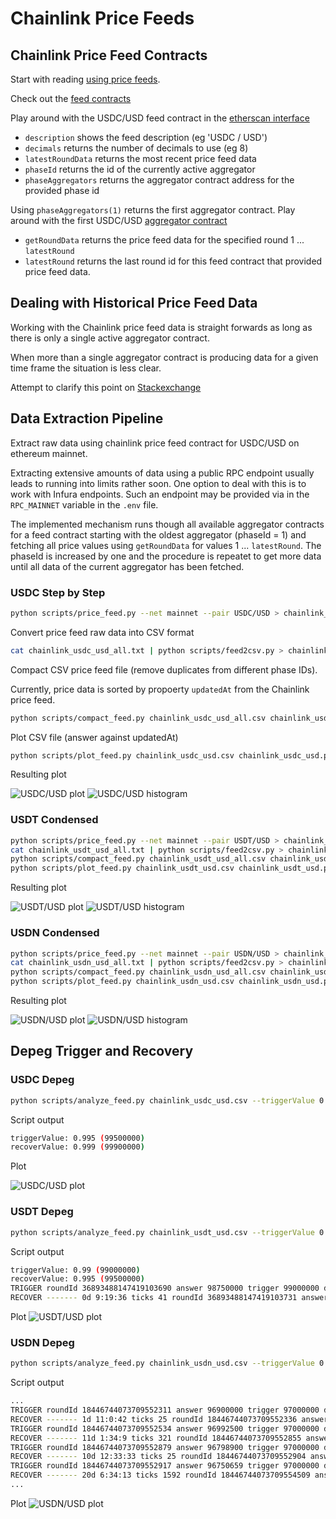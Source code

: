 # Chainlink Price Feeds

## Chainlink Price Feed Contracts

Start with reading [using price feeds](https://docs.chain.link/docs/data-feeds/price-feeds/).

Check out the [feed contracts](https://docs.chain.link/docs/data-feeds/price-feeds/addresses/?network=ethereum)

Play around with the USDC/USD feed contract in the [etherscan interface](https://etherscan.io/address/0x8fFfFfd4AfB6115b954Bd326cbe7B4BA576818f6#readContract)

* `description` shows the feed description (eg 'USDC / USD')
* `decimals` returns the number of decimals to use (eg 8)
* `latestRoundData` returns the most recent price feed data
* `phaseId` returns the id of the currently active aggregator 
* `phaseAggregators` returns the aggregator contract address for the provided phase id

Using `phaseAggregators(1)` returns the first aggregator contract. 
Play around with the first USDC/USD [aggregator contract](https://etherscan.io/address/0x3B15a92872435C01c27201AAe0968839fB45217D#readContract)

* `getRoundData` returns the price feed data for the specified round 1 ... `latestRound`
* `latestRound` returns the last round id for this feed contract that provided price feed data.

## Dealing with Historical Price Feed Data

Working with the Chainlink price feed data is straight forwards as long as there is only a single active aggregator contract.

When more than a single aggregator contract is producing data for a given time frame the situation is less clear.

Attempt to clarify this point on [Stackexchange](https://ethereum.stackexchange.com/questions/114835/read-all-historical-price-data-of-a-chainlink-price-feed-in-javascript/138131#138131)

## Data Extraction Pipeline

Extract raw data using chainlink price feed contract for USDC/USD on ethereum mainnet.

Extracting extensive amounts of data using a public RPC endpoint usually leads to running into limits rather soon.
One option to deal with this is to work with Infura endpoints.
Such an endpoint may be provided via in the `RPC_MAINNET` variable in the `.env` file.

The implemented mechanism runs though all available aggregator contracts for a feed contract starting with the oldest aggregator (phaseId = 1) and fetching all price values using `getRoundData` for values 1 ... `latestRound`.
The phaseId is increased by one and the procedure is repeatet to get more data until all data of the current aggregator has been fetched.
### USDC Step by Step

```bash
python scripts/price_feed.py --net mainnet --pair USDC/USD > chainlink_usdc_usd_all.txt
```

Convert price feed raw data into CSV format

```bash
cat chainlink_usdc_usd_all.txt | python scripts/feed2csv.py > chainlink_usdc_usd_all.csv
```

Compact CSV price feed file (remove duplicates from different phase IDs).

Currently, price data is sorted by propoerty `updatedAt` from the Chainlink price feed.

```bash
python scripts/compact_feed.py chainlink_usdc_usd_all.csv chainlink_usdc_usd.csv
```

Plot CSV file (answer against updatedAt)

```bash
python scripts/plot_feed.py chainlink_usdc_usd.csv chainlink_usdc_usd.png --title "USDC/USD"
```

Resulting plot

![USDC/USD plot](./chainlink_usdc_usd.png) 
![USDC/USD histogram](./chainlink_usdc_usd_hist.png)


### USDT Condensed

```bash
python scripts/price_feed.py --net mainnet --pair USDT/USD > chainlink_usdt_usd_all.txt
cat chainlink_usdt_usd_all.txt | python scripts/feed2csv.py > chainlink_usdt_usd_all.csv
python scripts/compact_feed.py chainlink_usdt_usd_all.csv chainlink_usdt_usd.csv
python scripts/plot_feed.py chainlink_usdt_usd.csv chainlink_usdt_usd.png --title "USDT/USD"
```

Resulting plot

![USDT/USD plot](./chainlink_usdt_usd.png)
![USDT/USD histogram](./chainlink_usdt_usd_hist.png)

### USDN Condensed

```bash
python scripts/price_feed.py --net mainnet --pair USDN/USD > chainlink_usdn_usd_all.txt
cat chainlink_usdn_usd_all.txt | python scripts/feed2csv.py > chainlink_usdn_usd_all.csv
python scripts/compact_feed.py chainlink_usdn_usd_all.csv chainlink_usdn_usd.csv
python scripts/plot_feed.py chainlink_usdn_usd.csv chainlink_usdn_usd.png --title "USDN/USD"
```

Resulting plot

![USDN/USD plot](./chainlink_usdn_usd.png)
![USDN/USD histogram](./chainlink_usdn_usd_hist.png)


## Depeg Trigger and Recovery
### USDC Depeg

```bash
python scripts/analyze_feed.py chainlink_usdc_usd.csv --triggerValue 0.995 --recoverValue 0.999 --maxDuration 1 --plotMinValue 0.97 --title "USDC/USD" --pngFile chainlink_usdc_depeg.png
```

Script output

```bash
triggerValue: 0.995 (99500000)
recoverValue: 0.999 (99900000)
```

Plot

![USDC/USD plot](./chainlink_usdc_depeg.png)

### USDT Depeg

```bash
python scripts/analyze_feed.py chainlink_usdt_usd.csv --triggerValue 0.99 --recoverValue 0.995 --maxDuration 1 --plotMinValue 0.9 --title "USTC/USD" --pngFile chainlink_usdt_depeg.png
```

Script output

```bash
triggerValue: 0.99 (99000000)
recoverValue: 0.995 (99500000)
TRIGGER roundId 36893488147419103690 answer 98750000 trigger 99000000 dateTimeAt 2022-05-12 06:23:41
RECOVER ------- 0d 9:19:36 ticks 41 roundId 36893488147419103731 answer 99753476 dateTimeAt 2022-05-12 15:43:17
```

Plot
![USDT/USD plot](./chainlink_usdt_depeg.png)

### USDN Depeg

```bash
python scripts/analyze_feed.py chainlink_usdn_usd.csv --triggerValue 0.97 --recoverValue 0.985 --maxDuration 2 --plotMinValue 0.85 --title "USDN/USD" --pngFile chainlink_usdn_depeg.png
```

Script output

```bash
...
TRIGGER roundId 18446744073709552311 answer 96900000 trigger 97000000 dateTimeAt 2022-01-24 08:05:45
RECOVER ------- 1d 11:0:42 ticks 25 roundId 18446744073709552336 answer 98622300 dateTimeAt 2022-01-25 19:06:27
TRIGGER roundId 18446744073709552534 answer 96992500 trigger 97000000 dateTimeAt 2022-04-03 00:00:20
RECOVER ------- 11d 1:34:9 ticks 321 roundId 18446744073709552855 answer 98613144 dateTimeAt 2022-04-14 01:34:29
TRIGGER roundId 18446744073709552879 answer 96798900 trigger 97000000 dateTimeAt 2022-04-24 11:16:04
RECOVER ------- 10d 12:33:33 ticks 25 roundId 18446744073709552904 answer 98858013 dateTimeAt 2022-05-04 23:49:37
TRIGGER roundId 18446744073709552917 answer 96750659 trigger 97000000 dateTimeAt 2022-05-10 00:09:57
RECOVER ------- 20d 6:34:13 ticks 1592 roundId 18446744073709554509 answer 98603667 dateTimeAt 2022-05-30 06:44:10
...
```

Plot
![USDN/USD plot](./chainlink_usdn_depeg.png)
